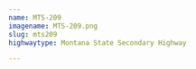 ```yaml
---
name: MTS-209
imagename: MTS-209.png
slug: mts209
highwaytype: Montana State Secondary Highway

---
```

